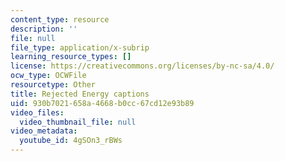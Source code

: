```yaml
---
content_type: resource
description: ''
file: null
file_type: application/x-subrip
learning_resource_types: []
license: https://creativecommons.org/licenses/by-nc-sa/4.0/
ocw_type: OCWFile
resourcetype: Other
title: Rejected Energy captions
uid: 930b7021-658a-4668-b0cc-67cd12e93b89
video_files:
  video_thumbnail_file: null
video_metadata:
  youtube_id: 4gSOn3_rBWs
---
```

